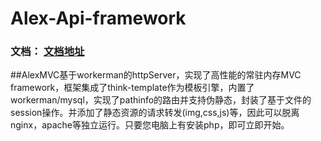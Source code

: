 # Alex-Api-framework

### 文档：       [文档地址](https://www.kancloud.cn/alex15708497647/alexmvc)
##AlexMVC基于workerman的httpServer，实现了高性能的常驻内存MVC framework，框架集成了think-template作为模板引擎，内置了workerman/mysql，实现了pathinfo的路由并支持伪静态，封装了基于文件的session操作。并添加了静态资源的请求转发(img,css,js)等，因此可以脱离nginx，apache等独立运行。只要您电脑上有安装php，即可立即开始。
